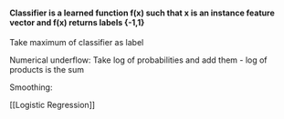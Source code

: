 #### Classifier is a learned function f(x) such that x is an instance feature vector and f(x) returns labels {-1,1}

Take maximum of classifier as label

Numerical underflow:
Take log of probabilities and add them - log of products is the sum

Smoothing:



[[Logistic Regression]]
